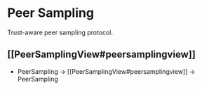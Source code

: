 # Peer Sampling

Trust-aware peer sampling protocol.

## [[PeerSamplingView#peersamplingview]]

- PeerSampling $\to$ [[PeerSamplingView#peersamplingview]] $\to$ PeerSampling
